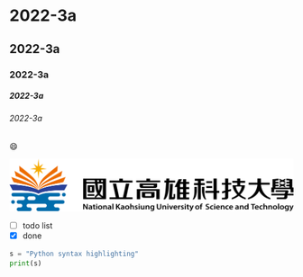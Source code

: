# 2022-3a
## 2022-3a
### 2022-3a
##### 2022-3a
###### 2022-3a

😄

![NKUST](nkust.png)

- [ ] todo list
- [x] done
```python
s = "Python syntax highlighting"
print(s)
```
